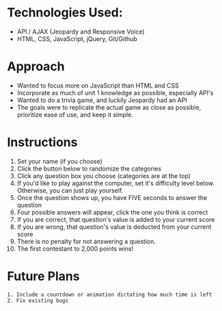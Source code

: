 # Technologies Used:
* API / AJAX (Jeopardy and Responsive Voice)
* HTML, CSS, JavaScript, jQuery, Git/Github

# Approach
* Wanted to focus more on JavaScript than HTML and CSS
* Incorporate as much of unit 1 knowledge as possible, especially API's
* Wanted to do a trivia game, and luckily Jeopardy had an API
* The goals were to replicate the actual game as close as possible, prioritize ease of use, and keep it simple.

# Instructions
1. Set your name (if you choose)
2. Click the button below to randomize the categories
3. Click any question box you choose (categories are at the top)
4. If you'd like to play against the computer, set it's difficulty level below. Otherwise, you can just play yourself.
5. Once the question shows up, you have FIVE seconds to answer the question
6. Four possible answers will appear, click the one you think is correct
7. If you are correct, that question's value is added to your current score
8. If you are wrong, that question's value is deducted from your current score
9. There is no penalty for not answering a question.
10. The first contestant to 2,000 points wins!

# Future Plans
	1. Include a countdown or animation dictating how much time is left
	2. Fix existing bugs
